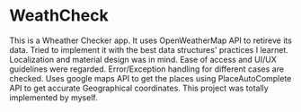# WeathCheck
This is a Wheather Checker app. It uses OpenWeatherMap API to retireve its data.
Tried to implement it with the best data structures' practices I learnet.
Localization and material design was in mind.
Ease of access and UI/UX guidelines were regarded.
Error/Exception handling for different cases are checked.
Uses google maps API to get the places using PlaceAutoComplete API to get accurate Geographical coordinates.
This project was totally implemented by myself.
